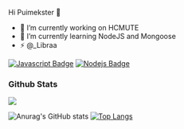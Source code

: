 Hi Puimekster 👋

- 🔭 I’m currently working on HCMUTE
- 🌱 I’m currently learning NodeJS and Mongoose
- ⚡ @_Libraa

[![Javascript Badge](https://img.shields.io/badge/-Javascript-F0DB4F?style=for-the-badge&labelColor=black&logo=javascript&logoColor=F0DB4F)](#) [![Nodejs Badge](https://img.shields.io/badge/-Nodejs-3C873A?style=for-the-badge&labelColor=black&logo=node.js&logoColor=3C873A)](#) 

### Github Stats

<img src="https://github-readme-stats.vercel.app/api?username=puimekster&show_icons=true&theme=tokyonight" />

![Anurag's GitHub stats](https://github-readme-stats.vercel.app/api?username=anuraghazra&show_icons=true&theme=radical)
[![Top Langs](https://github-readme-stats.vercel.app/api/top-langs/?username=anuraghazra)](https://github.com/anuraghazra/github-readme-stats)
